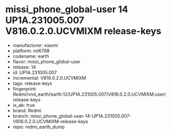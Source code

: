 # missi_phone_global-user 14 UP1A.231005.007 V816.0.2.0.UCVMIXM release-keys
- manufacturer: xiaomi
- platform: mt6768
- codename: earth
- flavor: missi_phone_global-user
- release: 14
- id: UP1A.231005.007
- incremental: V816.0.2.0.UCVMIXM
- tags: release-keys
- fingerprint: Redmi/vnd_earth/earth:12/UP1A.231005.007/V816.0.2.0.UCVMIXM:user/release-keys
- is_ab: true
- brand: Redmi
- branch: missi_phone_global-user-14-UP1A.231005.007-V816.0.2.0.UCVMIXM-release-keys
- repo: redmi_earth_dump
